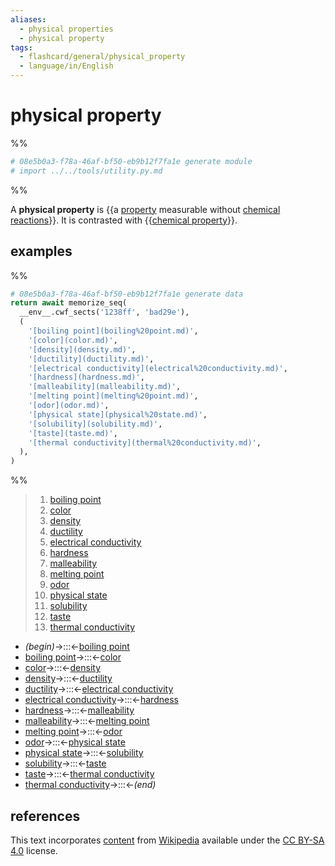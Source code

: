 ```yaml
---
aliases:
  - physical properties
  - physical property
tags:
  - flashcard/general/physical_property
  - language/in/English
---
```


# physical property

%%

```Python
# 08e5b0a3-f78a-46af-bf50-eb9b12f7fa1e generate module
# import ../../tools/utility.py.md
```

%%

A __physical property__ is {{a [property](property.md) measurable without [chemical reactions](chemical%20reaction.md)}}. It is contrasted with {{[chemical property](chemical%20property.md)}}.

## examples

%%

```Python
# 08e5b0a3-f78a-46af-bf50-eb9b12f7fa1e generate data
return await memorize_seq(
  __env__.cwf_sects('1238ff', 'bad29e'),
  (
    '[boiling point](boiling%20point.md)',
    '[color](color.md)',
    '[density](density.md)',
    '[ductility](ductility.md)',
    '[electrical conductivity](electrical%20conductivity.md)',
    '[hardness](hardness.md)',
    '[malleability](malleability.md)',
    '[melting point](melting%20point.md)',
    '[odor](odor.md)',
    '[physical state](physical%20state.md)',
    '[solubility](solubility.md)',
    '[taste](taste.md)',
    '[thermal conductivity](thermal%20conductivity.md)',
  ),
)
```

%%

<!--08e5b0a3-f78a-46af-bf50-eb9b12f7fa1e generate section="1238ff"--><!-- The following content is generated at 2024-03-07T10:32:08.823451+08:00. Any edits will be overridden! -->

> 1. [boiling point](boiling%20point.md)
> 2. [color](color.md)
> 3. [density](density.md)
> 4. [ductility](ductility.md)
> 5. [electrical conductivity](electrical%20conductivity.md)
> 6. [hardness](hardness.md)
> 7. [malleability](malleability.md)
> 8. [melting point](melting%20point.md)
> 9. [odor](odor.md)
> 10. [physical state](physical%20state.md)
> 11. [solubility](solubility.md)
> 12. [taste](taste.md)
> 13. [thermal conductivity](thermal%20conductivity.md)

<!--/08e5b0a3-f78a-46af-bf50-eb9b12f7fa1e-->

<!--08e5b0a3-f78a-46af-bf50-eb9b12f7fa1e generate section="bad29e"--><!-- The following content is generated at 2024-01-04T20:17:52.433922+08:00. Any edits will be overridden! -->

- _(begin)_→:::←[boiling point](boiling%20point.md)
- [boiling point](boiling%20point.md)→:::←[color](color.md)
- [color](color.md)→:::←[density](density.md)
- [density](density.md)→:::←[ductility](ductility.md)
- [ductility](ductility.md)→:::←[electrical conductivity](electrical%20conductivity.md)
- [electrical conductivity](electrical%20conductivity.md)→:::←[hardness](hardness.md)
- [hardness](hardness.md)→:::←[malleability](malleability.md)
- [malleability](malleability.md)→:::←[melting point](melting%20point.md)
- [melting point](melting%20point.md)→:::←[odor](odor.md)
- [odor](odor.md)→:::←[physical state](physical%20state.md)
- [physical state](physical%20state.md)→:::←[solubility](solubility.md)
- [solubility](solubility.md)→:::←[taste](taste.md)
- [taste](taste.md)→:::←[thermal conductivity](thermal%20conductivity.md)
- [thermal conductivity](thermal%20conductivity.md)→:::←_(end)_

<!--/08e5b0a3-f78a-46af-bf50-eb9b12f7fa1e-->

## references

This text incorporates [content](https://en.wikipedia.org/wiki/physical_property) from [Wikipedia](Wikipedia.md) available under the [CC BY-SA 4.0](https://creativecommons.org/licenses/by-sa/4.0/) license.
